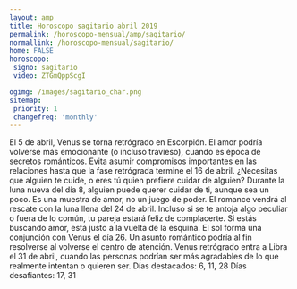 ```yaml
---
layout: amp
title: Horoscopo sagitario abril 2019 
permalink: /horoscopo-mensual/amp/sagitario/
normallink: /horoscopo-mensual/sagitario/
home: FALSE
horoscopo:
 signo: sagitario
 video: ZTGmQppScgI

ogimg: /images/sagitario_char.png
sitemap:
 priority: 1
 changefreq: 'monthly'
---
```



El 5 de abril, Venus se torna retrógrado en Escorpión. El amor podría volverse más emocionante (o incluso travieso), cuando es época de secretos románticos. Evita asumir compromisos importantes en las relaciones hasta que la fase retrógrada termine el 16 de abril. 
¿Necesitas que alguien te cuide, o eres tú quien prefiere cuidar de alguien? Durante la luna nueva del día 8, alguien puede querer cuidar de ti, aunque sea un poco. Es una muestra de amor, no un juego de poder. 
El romance vendrá al rescate con la luna llena del 24 de abril. Incluso si se te antoja algo peculiar o fuera de lo común, tu pareja estará feliz de complacerte. Si estás buscando amor, está justo a la vuelta de la esquina. 
El sol forma una conjunción con Venus el día 26. Un asunto romántico podría al fin resolverse al volverse el centro de atención. 
Venus retrógrado entra a Libra el 31 de abril, cuando las personas podrían ser más agradables de lo que realmente intentan o quieren ser. 
Días destacados: 6, 11, 28
Días desafiantes: 17, 31
